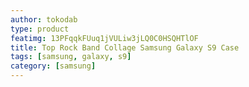 ```yaml
---
author: tokodab
type: product
featimg: 13PFqqkFUuq1jVULiw3jLQ0C0HSQHTlOF
title: Top Rock Band Collage Samsung Galaxy S9 Case
tags: [samsung, galaxy, s9]
category: [samsung]
---
```

